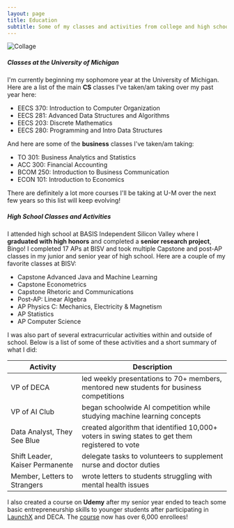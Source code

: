 ```yaml
---
layout: page
title: Education
subtitle: Some of my classes and activities from college and high school
---
```


![Collage](https://ronithgan.github.io/collage3.jpg)

##### Classes at the University of Michigan

I'm currently beginning my sophomore year at the University of Michigan. Here are a list of the main **CS** classes I've taken/am taking over my past year here:
- EECS 370: Introduction to Computer Organization
- EECS 281: Advanced Data Structures and Algorithms
- EECS 203: Discrete Mathematics
- EECS 280: Programming and Intro Data Structures

And here are some of the **business** classes I've taken/am taking:
- TO 301: Business Analytics and Statistics
- ACC 300: Financial Accounting
- BCOM 250: Introduction to Business Communication
- ECON 101: Introduction to Economics

There are definitely a lot more courses I'll be taking at U-M over the next few years so this list will keep evolving!

##### High School Classes and Activities

I attended high school at BASIS Independent Silicon Valley where I **graduated with high honors** and completed a **senior research project**, Bingo! I completed 17 APs at BISV and took multiple Capstone and post-AP classes in my junior and senior year of high school. Here are a couple of my favorite classes at BISV:
- Capstone Advanced Java and Machine Learning
- Capstone Econometrics
- Capstone Rhetoric and Communications
- Post-AP: Linear Algebra
- AP Physics C: Mechanics, Electricity & Magnetism
- AP Statistics
- AP Computer Science

I was also part of several extracurricular activities within and outside of school. Below is a list of some of these activities and a short summary of what I did:

| Activity | Description | 
| --------------- | --------------- |
| VP of DECA | led weekly presentations to 70+ members, mentored new students for business competitions | 
| VP of AI Club | began schoolwide AI competition while studying machine learning concepts | 
| Data Analyst, They See Blue | created algorithm that identified 10,000+ voters in swing states to get them registered to vote |
| Shift Leader, Kaiser Permanente | delegate tasks to volunteers to supplement nurse and doctor duties |
| Member, Letters to Strangers | wrote letters to students struggling with mental health issues |

I also created a course on **Udemy** after my senior year ended to teach some basic entrepreneurship skills to younger students after participating in [LaunchX](https://launchx.com/) and DECA. The [course](https://www.udemy.com/course/introduction-to-entrepreneurship-tsi/learn/lecture/24584532#overview) now has over 6,000 enrollees!
